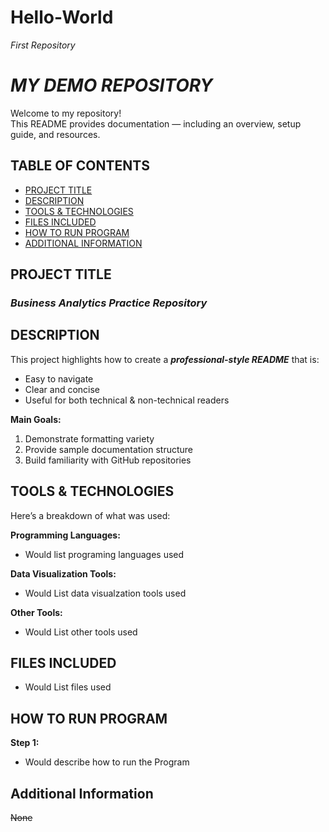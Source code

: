 # Hello-World
*First Repository*
# ***MY DEMO REPOSITORY***  

Welcome to my repository!  
This README provides documentation — including an overview, setup guide, and resources.  



## **TABLE OF CONTENTS**
- [PROJECT TITLE](#project-title)  
- [DESCRIPTION](#description)  
- [TOOLS & TECHNOLOGIES](#tools--technologies)  
- [FILES INCLUDED](#files-included)  
- [HOW TO RUN PROGRAM](#how-to-run-program)  
- [ADDITIONAL INFORMATION](#additional-information)  



## PROJECT TITLE  
### *Business Analytics Practice Repository*  



## DESCRIPTION  
This project highlights how to create a ***professional-style README*** that is:  
- Easy to navigate  
- Clear and concise  
- Useful for both technical & non-technical readers  

**Main Goals:**  
1. Demonstrate formatting variety 
2. Provide sample documentation structure  
3. Build familiarity with GitHub repositories  



## TOOLS & TECHNOLOGIES  
Here’s a breakdown of what was used:  

**Programming Languages:**  
- Would list programing languages used

**Data Visualization Tools:**  
- Would List data visualzation tools used  

**Other Tools:**  
- Would List other tools used


## FILES INCLUDED  
 - Would List files used


## HOW TO RUN PROGRAM  

**Step 1:**
- Would describe how to run the Program

## Additional Information
~~None~~

